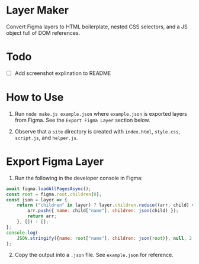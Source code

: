 # Layer Maker

Convert Figma layers to HTML boilerplate, nested CSS selectors, and a JS object full of DOM references. 

# Todo

- [ ] Add screenshot explination to README

# How to Use

1. Run `node make.js example.json` where `example.json` is exported layers from Figma. See the `Export Figma Layer` section below.

2. Observe that a `site` directory is created with `index.html`, `style.css`, `script.js`, and `helper.js`.

# Export Figma Layer

1. Run the following in the developer console in Figma:

```js
await figma.loadAllPagesAsync();
const root = figma.root.children[0];
const json = layer => {
    return ("children" in layer) ? layer.children.reduce((arr, child) => {
        arr.push({ name: child["name"], children: json(child) });
        return arr;
    }, []) : [];
};
console.log(
    JSON.stringify({name: root["name"], children: json(root)}, null, 2)
);
```

2. Copy the output into a `.json` file. See `example.json` for reference.

